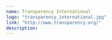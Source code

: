 ```yaml
---
name: Transparency International
logo: "transparency_international.jpg"
link: "http://www.transparency.org/"
description:
---
```

